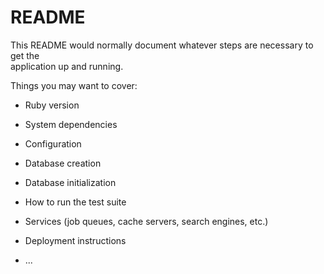 # README
    
This README would normally document whatever steps are necessary to get the  
application up and running.

Things you may want to cover:  

* Ruby version                    

* System dependencies         
  
* Configuration    

* Database creation  

* Database initialization

* How to run the test suite

* Services (job queues, cache servers, search engines, etc.)

* Deployment instructions

* ...
